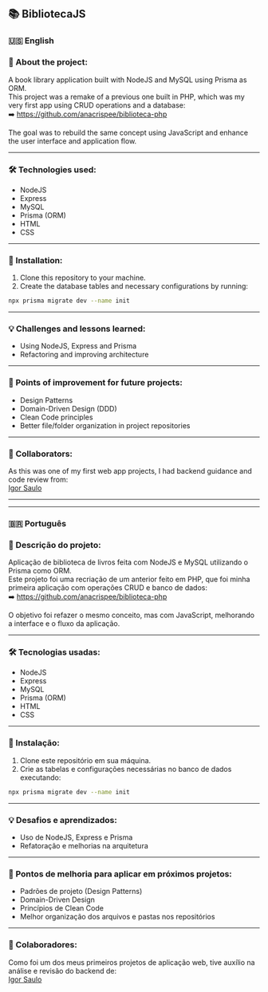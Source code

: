 ## 📚 BibliotecaJS

### 🇺🇸 English

### 📖 About the project:
A book library application built with NodeJS and MySQL using Prisma as ORM.  
This project was a remake of a previous one built in PHP, which was my very first app using CRUD operations and a database:  
➡️ https://github.com/anacrispee/biblioteca-php  

The goal was to rebuild the same concept using JavaScript and enhance the user interface and application flow.

---

### 🛠️ Technologies used:
- NodeJS
- Express
- MySQL
- Prisma (ORM)
- HTML
- CSS

---

### 🚀 Installation:
1. Clone this repository to your machine.
2. Create the database tables and necessary configurations by running:
```bash
npx prisma migrate dev --name init
```

---

### 💡 Challenges and lessons learned:
- Using NodeJS, Express and Prisma
- Refactoring and improving architecture

---

### 🔧 Points of improvement for future projects:
- Design Patterns
- Domain-Driven Design (DDD)
- Clean Code principles
- Better file/folder organization in project repositories

---

### 🤝 Collaborators:
As this was one of my first web app projects, I had backend guidance and code review from:  
[Igor Saulo](https://github.com/Igorsaulo)

---

---

### 🇧🇷 Português

### 📖 Descrição do projeto:
Aplicação de biblioteca de livros feita com NodeJS e MySQL utilizando o Prisma como ORM.  
Este projeto foi uma recriação de um anterior feito em PHP, que foi minha primeira aplicação com operações CRUD e banco de dados:  
➡️ https://github.com/anacrispee/biblioteca-php  

O objetivo foi refazer o mesmo conceito, mas com JavaScript, melhorando a interface e o fluxo da aplicação.

---

### 🛠️ Tecnologias usadas:
- NodeJS
- Express
- MySQL
- Prisma (ORM)
- HTML
- CSS

---

### 🚀 Instalação:
1. Clone este repositório em sua máquina.
2. Crie as tabelas e configurações necessárias no banco de dados executando:
```bash
npx prisma migrate dev --name init
```

---

### 💡 Desafios e aprendizados:
- Uso de NodeJS, Express e Prisma
- Refatoração e melhorias na arquitetura

---

### 🔧 Pontos de melhoria para aplicar em próximos projetos:
- Padrões de projeto (Design Patterns)
- Domain-Driven Design
- Princípios de Clean Code
- Melhor organização dos arquivos e pastas nos repositórios

---

### 🤝 Colaboradores:
Como foi um dos meus primeiros projetos de aplicação web, tive auxílio na análise e revisão do backend de:  
[Igor Saulo](https://github.com/Igorsaulo)

